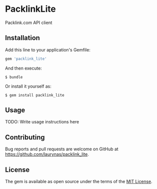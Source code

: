 # PacklinkLite

Packlink.com API client

## Installation

Add this line to your application's Gemfile:

```ruby
gem 'packlink_lite'
```

And then execute:

    $ bundle

Or install it yourself as:

    $ gem install packlink_lite

## Usage

TODO: Write usage instructions here

## Contributing

Bug reports and pull requests are welcome on GitHub at https://github.com/laurynas/packlink_lite.


## License

The gem is available as open source under the terms of the [MIT License](http://opensource.org/licenses/MIT).


